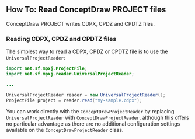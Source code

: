 ## How To: Read ConceptDraw PROJECT files
 ConceptDraw PROJECT writes CDPX, CPDZ and CPDTZ files.

### Reading  CDPX, CPDZ and CPDTZ files
The simplest way to read a  CDPX, CPDZ or CPDTZ file is to use the `UniversalProjectReader`:

```java
import net.sf.mpxj.ProjectFile;
import net.sf.mpxj.reader.UniversalProjectReader;

...

UniversalProjectReader reader = new UniversalProjectReader();
ProjectFile project = reader.read("my-sample.cdpx");
```

You can work directly with the `ConceptDrawProjectReader` by replacing `UniversalProjectReader` with `ConceptDrawProjectReader`, although this offers no particular advantage as there are no additional configuration settings available on the `ConceptDrawProjectReader` class.
